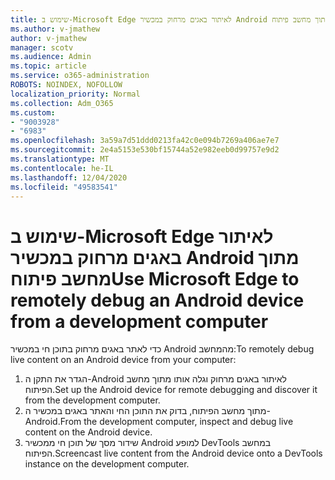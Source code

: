 ```yaml
---
title: שימוש ב-Microsoft Edge לאיתור באגים מרחוק במכשיר Android מתוך מחשב פיתוח
ms.author: v-jmathew
author: v-jmathew
manager: scotv
ms.audience: Admin
ms.topic: article
ms.service: o365-administration
ROBOTS: NOINDEX, NOFOLLOW
localization_priority: Normal
ms.collection: Adm_O365
ms.custom:
- "9003928"
- "6983"
ms.openlocfilehash: 3a59a7d51ddd0213fa42c0e094b7269a406ae7e7
ms.sourcegitcommit: 2e4a5153e530bf15744a52e982eeb0d99757e9d2
ms.translationtype: MT
ms.contentlocale: he-IL
ms.lasthandoff: 12/04/2020
ms.locfileid: "49583541"
---
```

# <a name="use-microsoft-edge-to-remotely-debug-an-android-device-from-a-development-computer"></a><span data-ttu-id="62068-102">שימוש ב-Microsoft Edge לאיתור באגים מרחוק במכשיר Android מתוך מחשב פיתוח</span><span class="sxs-lookup"><span data-stu-id="62068-102">Use Microsoft Edge to remotely debug an Android device from a development computer</span></span>

<span data-ttu-id="62068-103">כדי לאתר באגים מרחוק בתוכן חי במכשיר Android מהמחשב:</span><span class="sxs-lookup"><span data-stu-id="62068-103">To remotely debug live content on an Android device from your computer:</span></span>

1. <span data-ttu-id="62068-104">הגדר את התקן ה-Android לאיתור באגים מרחוק וגלה אותו מתוך מחשב הפיתוח.</span><span class="sxs-lookup"><span data-stu-id="62068-104">Set up the Android device for remote debugging and discover it from the development computer.</span></span>
2. <span data-ttu-id="62068-105">מתוך מחשב הפיתוח, בדוק את התוכן החי והאתר באגים במכשיר ה-Android.</span><span class="sxs-lookup"><span data-stu-id="62068-105">From the development computer, inspect and debug live content on the Android device.</span></span>
3. <span data-ttu-id="62068-106">שידור מסך של תוכן חי ממכשיר Android למופע DevTools במחשב הפיתוח.</span><span class="sxs-lookup"><span data-stu-id="62068-106">Screencast live content from the Android device onto a DevTools instance on the development computer.</span></span>

